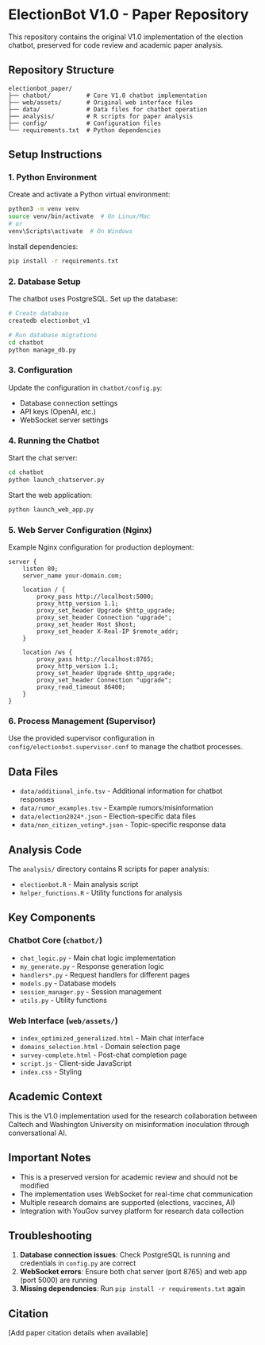 # ElectionBot V1.0 - Paper Repository

This repository contains the original V1.0 implementation of the election chatbot, preserved for code review and academic paper analysis.

## Repository Structure

```
electionbot_paper/
├── chatbot/          # Core V1.0 chatbot implementation
├── web/assets/       # Original web interface files
├── data/             # Data files for chatbot operation
├── analysis/         # R scripts for paper analysis
├── config/           # Configuration files
└── requirements.txt  # Python dependencies
```

## Setup Instructions

### 1. Python Environment

Create and activate a Python virtual environment:

```bash
python3 -m venv venv
source venv/bin/activate  # On Linux/Mac
# or
venv\Scripts\activate  # On Windows
```

Install dependencies:

```bash
pip install -r requirements.txt
```

### 2. Database Setup

The chatbot uses PostgreSQL. Set up the database:

```bash
# Create database
createdb electionbot_v1

# Run database migrations
cd chatbot
python manage_db.py
```

### 3. Configuration

Update the configuration in `chatbot/config.py`:
- Database connection settings
- API keys (OpenAI, etc.)
- WebSocket server settings

### 4. Running the Chatbot

Start the chat server:

```bash
cd chatbot
python launch_chatserver.py
```

Start the web application:

```bash
python launch_web_app.py
```

### 5. Web Server Configuration (Nginx)

Example Nginx configuration for production deployment:

```nginx
server {
    listen 80;
    server_name your-domain.com;

    location / {
        proxy_pass http://localhost:5000;
        proxy_http_version 1.1;
        proxy_set_header Upgrade $http_upgrade;
        proxy_set_header Connection "upgrade";
        proxy_set_header Host $host;
        proxy_set_header X-Real-IP $remote_addr;
    }

    location /ws {
        proxy_pass http://localhost:8765;
        proxy_http_version 1.1;
        proxy_set_header Upgrade $http_upgrade;
        proxy_set_header Connection "upgrade";
        proxy_read_timeout 86400;
    }
}
```

### 6. Process Management (Supervisor)

Use the provided supervisor configuration in `config/electionbot.supervisor.conf` to manage the chatbot processes.

## Data Files

- `data/additional_info.tsv` - Additional information for chatbot responses
- `data/rumor_examples.tsv` - Example rumors/misinformation
- `data/election2024*.json` - Election-specific data files
- `data/non_citizen_voting*.json` - Topic-specific response data

## Analysis Code

The `analysis/` directory contains R scripts for paper analysis:
- `electionbot.R` - Main analysis script
- `helper_functions.R` - Utility functions for analysis

## Key Components

### Chatbot Core (`chatbot/`)
- `chat_logic.py` - Main chat logic implementation
- `my_generate.py` - Response generation logic
- `handlers*.py` - Request handlers for different pages
- `models.py` - Database models
- `session_manager.py` - Session management
- `utils.py` - Utility functions

### Web Interface (`web/assets/`)
- `index_optimized_generalized.html` - Main chat interface
- `domains_selection.html` - Domain selection page
- `survey-complete.html` - Post-chat completion page
- `script.js` - Client-side JavaScript
- `index.css` - Styling

## Academic Context

This is the V1.0 implementation used for the research collaboration between Caltech and Washington University on misinformation inoculation through conversational AI.

## Important Notes

- This is a preserved version for academic review and should not be modified
- The implementation uses WebSocket for real-time chat communication
- Multiple research domains are supported (elections, vaccines, AI)
- Integration with YouGov survey platform for research data collection

## Troubleshooting

1. **Database connection issues**: Check PostgreSQL is running and credentials in `config.py` are correct
2. **WebSocket errors**: Ensure both chat server (port 8765) and web app (port 5000) are running
3. **Missing dependencies**: Run `pip install -r requirements.txt` again

## Citation

[Add paper citation details when available]